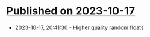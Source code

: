 # [Published on 2023-10-17](index.md)

* [2023-10-17, 20:41:30](https://lobste.rs/s/yw3m9u/higher_quality_random_floats) - [Higher quality random floats](https://www.corsix.org/content/higher-quality-random-floats)

